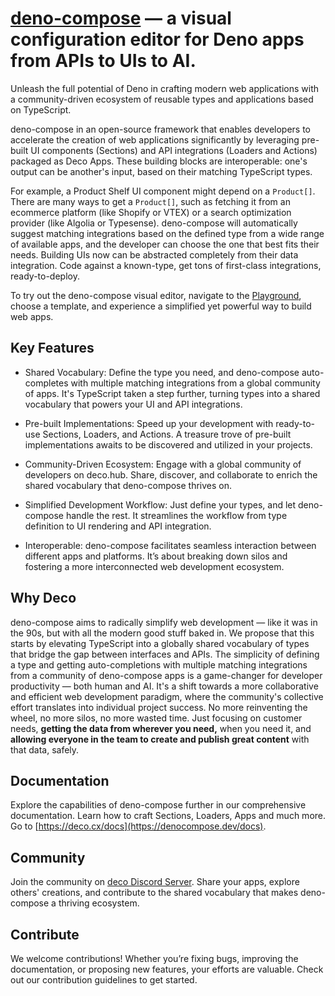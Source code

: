 # [deno-compose](https://denocompose.dev) — a visual configuration editor for Deno apps from APIs to UIs to AI.

Unleash the full potential of Deno in crafting modern web applications with a community-driven ecosystem of reusable types and applications based on TypeScript.

deno-compose in an open-source framework that enables developers to accelerate the creation of web applications significantly by leveraging pre-built UI components (Sections) and API integrations (Loaders and Actions) packaged as Deco Apps. These building blocks are interoperable: one's output can be another's input, based on their matching TypeScript types. 

For example, a Product Shelf UI component might depend on a `Product[]`. There are many ways to get a `Product[]`, such as fetching it from an ecommerce platform (like Shopify or VTEX) or a search optimization provider (like Algolia or Typesense). deno-compose will automatically suggest matching integrations based on the defined type from a wide range of available apps, and the developer can choose the one that best fits their needs. Building UIs now can be abstracted completely from their data integration. Code against a known-type, get tons of first-class integrations, ready-to-deploy. 

To try out the deno-compose visual editor, navigate to the [Playground](https://play.deco.cx), choose a template, and experience a simplified yet powerful way to build web apps.

## Key Features

* Shared Vocabulary: Define the type you need, and deno-compose auto-completes with multiple matching integrations from a global community of apps. It's TypeScript taken a step further, turning types into a shared vocabulary that powers your UI and API integrations.

* Pre-built Implementations: Speed up your development with ready-to-use Sections, Loaders, and Actions. A treasure trove of pre-built implementations awaits to be discovered and utilized in your projects.

* Community-Driven Ecosystem: Engage with a global community of developers on deco.hub. Share, discover, and collaborate to enrich the shared vocabulary that deno-compose thrives on.

* Simplified Development Workflow: Just define your types, and let deno-compose handle the rest. It streamlines the workflow from type definition to UI rendering and API integration.

* Interoperable: deno-compose facilitates seamless interaction between different apps and platforms. It’s about breaking down silos and fostering a more interconnected web development ecosystem.

## Why Deco

deno-compose aims to radically simplify web development — like it was in the 90s, but with all the modern good stuff baked in. We propose that this starts by elevating TypeScript into a globally shared vocabulary of types that bridge the gap between interfaces and APIs. The simplicity of defining a type and getting auto-completions with multiple matching integrations from a community of deno-compose apps is a game-changer for developer productivity — both human and AI. It's a shift towards a more collaborative and efficient web development paradigm, where the community's collective effort translates into individual project success. No more reinventing the wheel, no more silos, no more wasted time. Just focusing on customer needs, **getting the data from wherever you need,** when you need it, and **allowing everyone in the team to create and publish great content** with that data, safely.

## Documentation

Explore the capabilities of deno-compose further in our comprehensive documentation. Learn how to craft Sections, Loaders, Apps and much more. Go to [https://deco.cx/docs](https://denocompose.dev/docs).

## Community

Join the community on [deco Discord Server](https://deco.cx/discord). Share your apps, explore others' creations, and contribute to the shared vocabulary that makes deno-compose a thriving ecosystem.

## Contribute

We welcome contributions! Whether you’re fixing bugs, improving the documentation, or proposing new features, your efforts are valuable. Check out our contribution guidelines to get started.
